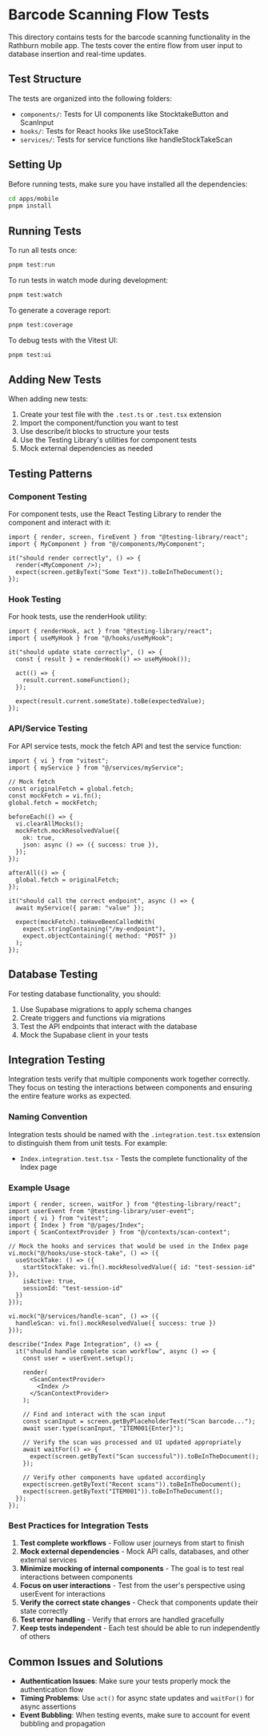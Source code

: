 # Barcode Scanning Flow Tests

This directory contains tests for the barcode scanning functionality in the Rathburn mobile app. The tests cover the entire flow from user input to database insertion and real-time updates.

## Test Structure

The tests are organized into the following folders:

- `components/`: Tests for UI components like StocktakeButton and ScanInput
- `hooks/`: Tests for React hooks like useStockTake
- `services/`: Tests for service functions like handleStockTakeScan

## Setting Up

Before running tests, make sure you have installed all the dependencies:

```bash
cd apps/mobile
pnpm install
```

## Running Tests

To run all tests once:

```bash
pnpm test:run
```

To run tests in watch mode during development:

```bash
pnpm test:watch
```

To generate a coverage report:

```bash
pnpm test:coverage
```

To debug tests with the Vitest UI:

```bash
pnpm test:ui
```

## Adding New Tests

When adding new tests:

1. Create your test file with the `.test.ts` or `.test.tsx` extension
2. Import the component/function you want to test
3. Use describe/it blocks to structure your tests
4. Use the Testing Library's utilities for component tests
5. Mock external dependencies as needed

## Testing Patterns

### Component Testing

For component tests, use the React Testing Library to render the component and interact with it:

```tsx
import { render, screen, fireEvent } from "@testing-library/react";
import { MyComponent } from "@/components/MyComponent";

it("should render correctly", () => {
  render(<MyComponent />);
  expect(screen.getByText("Some Text")).toBeInTheDocument();
});
```

### Hook Testing

For hook tests, use the renderHook utility:

```tsx
import { renderHook, act } from "@testing-library/react";
import { useMyHook } from "@/hooks/useMyHook";

it("should update state correctly", () => {
  const { result } = renderHook(() => useMyHook());

  act(() => {
    result.current.someFunction();
  });

  expect(result.current.someState).toBe(expectedValue);
});
```

### API/Service Testing

For API service tests, mock the fetch API and test the service function:

```tsx
import { vi } from "vitest";
import { myService } from "@/services/myService";

// Mock fetch
const originalFetch = global.fetch;
const mockFetch = vi.fn();
global.fetch = mockFetch;

beforeEach(() => {
  vi.clearAllMocks();
  mockFetch.mockResolvedValue({
    ok: true,
    json: async () => ({ success: true }),
  });
});

afterAll(() => {
  global.fetch = originalFetch;
});

it("should call the correct endpoint", async () => {
  await myService({ param: "value" });

  expect(mockFetch).toHaveBeenCalledWith(
    expect.stringContaining("/my-endpoint"),
    expect.objectContaining({ method: "POST" })
  );
});
```

## Database Testing

For testing database functionality, you should:

1. Use Supabase migrations to apply schema changes
2. Create triggers and functions via migrations
3. Test the API endpoints that interact with the database
4. Mock the Supabase client in your tests

## Integration Testing

Integration tests verify that multiple components work together correctly. They focus on testing the interactions between components and ensuring the entire feature works as expected.

### Naming Convention

Integration tests should be named with the `.integration.test.tsx` extension to distinguish them from unit tests. For example:
- `Index.integration.test.tsx` - Tests the complete functionality of the Index page

### Example Usage

```tsx
import { render, screen, waitFor } from "@testing-library/react";
import userEvent from "@testing-library/user-event";
import { vi } from "vitest";
import { Index } from "@/pages/Index";
import { ScanContextProvider } from "@/contexts/scan-context";

// Mock the hooks and services that would be used in the Index page
vi.mock("@/hooks/use-stock-take", () => ({
  useStockTake: () => ({
    startStockTake: vi.fn().mockResolvedValue({ id: "test-session-id" }),
    isActive: true,
    sessionId: "test-session-id"
  })
}));

vi.mock("@/services/handle-scan", () => ({
  handleScan: vi.fn().mockResolvedValue({ success: true })
}));

describe("Index Page Integration", () => {
  it("should handle complete scan workflow", async () => {
    const user = userEvent.setup();
    
    render(
      <ScanContextProvider>
        <Index />
      </ScanContextProvider>
    );
    
    // Find and interact with the scan input
    const scanInput = screen.getByPlaceholderText("Scan barcode...");
    await user.type(scanInput, "ITEM001{Enter}");
    
    // Verify the scan was processed and UI updated appropriately
    await waitFor(() => {
      expect(screen.getByText("Scan successful")).toBeInTheDocument();
    });
    
    // Verify other components have updated accordingly
    expect(screen.getByText("Recent scans")).toBeInTheDocument();
    expect(screen.getByText("ITEM001")).toBeInTheDocument();
  });
});
```

### Best Practices for Integration Tests

1. **Test complete workflows** - Follow user journeys from start to finish
2. **Mock external dependencies** - Mock API calls, databases, and other external services
3. **Minimize mocking of internal components** - The goal is to test real interactions between components
4. **Focus on user interactions** - Test from the user's perspective using userEvent for interactions
5. **Verify the correct state changes** - Check that components update their state correctly
6. **Test error handling** - Verify that errors are handled gracefully
7. **Keep tests independent** - Each test should be able to run independently of others

## Common Issues and Solutions

- **Authentication Issues**: Make sure your tests properly mock the authentication flow
- **Timing Problems**: Use `act()` for async state updates and `waitFor()` for async assertions
- **Event Bubbling**: When testing events, make sure to account for event bubbling and propagation
